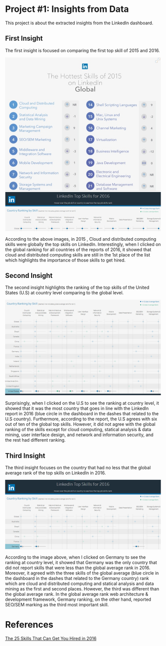# Project #1: Insights from Data   

This project is about the extracted insights from the LinkedIn dashboard.

## First Insight   
The first insight is focused on comparing the first top skill of 2015 and 2016.   

![Image of Global 2015](https://github.com/saloyiana/Business_analytics_projects/blob/main/Insights_from_Data_project/images/Global_2015.png)      
![Image of Global 2016](https://github.com/saloyiana/Business_analytics_projects/blob/main/Insights_from_Data_project/images/top_2016.png)   

According to the above images, in 2015 , Cloud and distributed computing skills were globally the top skills on LinkedIn. Interestingly, when I clicked on the global ranking for all countries of the reports of 2016, it showed that cloud and distributed computing skills are still in the 1st place of the list which highlights the importance of those skills to get hired.   

## Second Insight   
The second insight highlights the ranking of the top skills of the United States (U.S) at country level comparing to the global level.   

![The hottest skills of 2016 on LinkedIn in the U.S](https://github.com/saloyiana/Business_analytics_projects/blob/main/Insights_from_Data_project/images/The%20hottest%20skills%20of%202016%20on%20LinkedIn%20in%20the%20U.S.png)   

Surprisingly, when I clicked on the U.S to see the ranking at country level, it showed that it was the most country that goes in line with the LinkedIn report in 2016 (blue circle in the dashboard in the dashes that related to the U.S country). Furthermore, according to the report, the U.S agrees with six out of ten of the global top skills. However, it did not agree with the global ranking of the skills except for cloud computing, statical analysis & data mining, user interface design, and network and information security, and the rest had different ranking.   

## Third Insight   
The third insight focuses on the country that had no less that the global average rank of the top skills on LinkedIn in 2016.   

![The hottest skills of 2016 on LinkedIn in Germany](https://github.com/saloyiana/Business_analytics_projects/blob/main/Insights_from_Data_project/images/The%20hottest%20skills%20of%202016%20on%20LinkedIn%20in%20Germany.png)   

According to the image above, when I clicked on Germany to see the ranking at country level, it showed that Germany was the only country that did not report skills that were less than the global average rank in 2016. Moreover, it agreed with the three skills of the global average (blue circle in the dashboard in the dashes that related to the Germany country) rank which are cloud and distributed computing and statical analysis and data mining as the first and second places. However, the third was different than the global average rank. In the global average rank web architecture & development framework, Germany ranking, on the other hand, reported SEO/SEM marking as the third most important skill.   

# References
[The 25 Skills That Can Get You Hired in 2016](https://blog.linkedin.com/2016/01/12/the-25-skills-that-can-get-you-hired-in-2016?trk=lilblog_src.li-other_c.li-namer-mmc-wol-launchpost_brandspark_learning&utm_campaign=wol&utm_medium=blog&utm_source=LIBlog)
